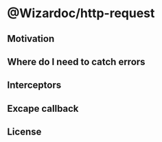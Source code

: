 # @Wizardoc/http-request

## Motivation

## Where do I need to catch errors

## Interceptors

## Excape callback

## License
